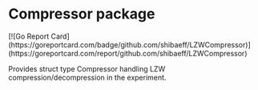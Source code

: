 <h1>Compressor package</h1>
[![Go Report Card](https://goreportcard.com/badge/github.com/shibaeff/LZWCompressor)](https://goreportcard.com/report/github.com/shibaeff/LZWCompressor)

Provides struct type Compressor handling LZW compression/decompression in the experiment.